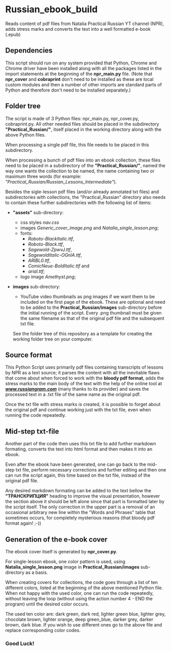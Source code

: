 # Russian_ebook_build
Reads content of pdf files from Natalia Practical Russian YT channel (NPR), adds stress marks and converts the text into a well formatted e-book (.epub)

## Dependencies
This script should run on any system provided that Python, Chrome and Chrome driver have been installed along with all the packages listed in the import statements at the beginning of the **npr_main.py** file. (Note that **npr_cover** and **cobraprint** don't need to be installed as these are local custom modules and then a number of other imports are standard parts of Python and therefore don't need to be installed separately.)

## Folder tree
The script is made of 3 Python files: npr_main.py, npr_cover.py, cobraprint.py. All other needed files should be placed in the subdirectory **"Practical_Russian/"**, itself placed in the working directory along with the above Python files. 

When processing a single pdf file, this file needs to be placed in this subdirectory. 

When processing a bunch of pdf files into an ebook collection, these files need to be placed in a subdirectory of the **"Practical_Russian/"**, named the way one wants the collection to be named, the name containing two or maximum three words (for example: *"Practical_Russian/Russian_Lessons_Intermediate"*).

Besides the sigle-lesson pdf files (and/or already annotated txt files) and subdirectories with collections, the "Practical_Russian" directory also needs to contain these further subdirectories with the following list of items:

- **"assets"** sub-directory: 
    + css styles *nav.css* 
    + images *Generic_cover_image.png* and *Natalia_single_lesson.png*; 
    + fonts: 
        - *Roboto-BlackItalic.ttf*, 
        - *Roboto-Black.ttf*, 
        - *Sagewold-ZpwvJ.ttf*, 
        - *SagewoldItalic-OGnlA.ttf*, 
        - *ARIBL0.ttf*, 
        - *ComicNeue-BoldItalic.ttf* and 
        - *arial.ttf*;
    + logo image *Amethyst.png*;
- **images** sub-directory:
    + YouTube video thumbnails as png images if we want them to be included on the first page of the ebook. These are optional and need to be added to the **Practical_Russian/images** sub-directory before the initial running of the script. Every .png thumbnail must be given the same filename as that of the original pdf file and the subsequent txt file.

    See the folder tree of this repository as a template for creating the working folder tree on your computer.

## Source format
This Python Script uses primarily pdf files containing transcripts of lessons by NPR as a text source; it parses the content with all the inevitable flaws that come about when forced to work with the **bloody pdf format**, adds the stress marks to the main body of the text with the help of the online tool at ***www.russiangram.com*** (many thanks to its provider) and saves the processed text in a .txt file of the same name as the original pdf.

Once the txt file with stress marks is created, it is possible to forget about the original pdf and continue working just with the txt file, even when running the code repeatedly.

## Mid-step txt-file
Another part of the code then uses this txt file to add further markdown formating, converts the text into html format and then makes it into an ebook.

Even after the ebook have been generated, one can go back to the mid-step txt file, perform necessary corrections and further editing and then one can run the script again, this time based on the txt file, instead of the original pdf file.

Any desired markdown formating can be added to the text bellow the **"ТРАНСКРИПЦИЯ"** heading to improve the visual presentation, however the section above it should be left alone since that part is formatted later by the script itself. The only correction in the upper part is a removal of an occasional arbitrary new line within the "Words and Phrases" table that sometimes occurs, for completely mysterious reasons (that bloody pdf format again! ;-))

## Generation of the e-book cover
The ebook cover itself is generated by **npr_cover.py**. 

For single-lesson ebook, one color pattern is used, using **Natalia_single_lesson.png** image in **Practical_Russian/images** sub-directory as a basis.

When creating covers for collections, the code goes through a list of ten different colors, listed at the beginning of the above mentioned Python file. When not happy with the used color, one can run the code repeatedly, without leaving the loop (without using the action number 4 - END the program) until the desired color occurs.

The used ten color are: dark green, dark red, lighter green blue, lighter grey, chocolate brown, lighter orange, deep green_blue, darker grey, darker brown, dark blue. If you wish to use different ones go to the above file and replace corresponding color codes.

### Good Luck!
